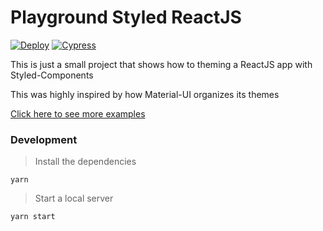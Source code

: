 # Playground Styled ReactJS

[![Deploy](https://github.com/cicerohen/playground-styled-reactjs/actions/workflows/vercel.yml/badge.svg)](https://github.com/cicerohen/playground-styled-reactjs/actions/workflows/vercel.yml)
[![Cypress](https://github.com/cicerohen/playground-styled-reactjs/actions/workflows/cypress.yml/badge.svg)](https://github.com/cicerohen/playground-styled-reactjs/actions/workflows/cypress.yml)

This is just a small project that shows how to theming a ReactJS app with Styled-Components

This was highly inspired by how Material-UI organizes its themes

[Click here to see more examples](https://github.com/cicerohen/playground)

### Development

> Install the dependencies

```
yarn
```

> Start a local server

```
yarn start
```
